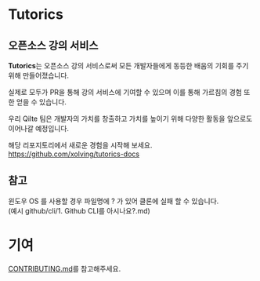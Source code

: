 
# Tutorics
## 오픈소스 강의 서비스

**Tutorics**는 오픈소스 강의 서비스로써
모든 개발자들에게 동등한 배움의 기회를 주기 위해 만들어졌습니다.

실제로 모두가 PR을 통해 강의 서비스에 기여할 수 있으며
이를 통해 가르침의 경험 또한 얻을 수 있습니다.

우리 Qilte 팀은 개발자의 가치를 창출하고 가치를 높이기 위해
다양한 활동을 앞으로도 이어나갈 예정입니다.

해당 리포지토리에서 새로운 경험을 시작해 보세요.
https://github.com/xolving/tutorics-docs

## 참고
윈도우 OS 를 사용할 경우 파일명에 ? 가 있어 클론에 실패 할 수 있습니다.   
(예시 github/cli/1. Github CLI를 아시나요?.md)

# 기여
[CONTRIBUTING.md](./CONTRIBUTING.md)를 참고해주세요.